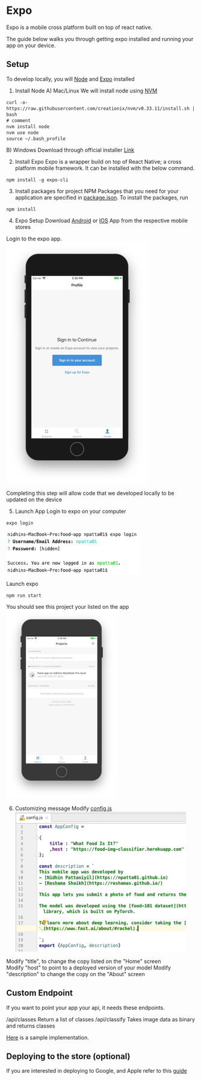 # Expo

Expo is a mobile cross platform built on top of react native.

The guide below walks you through getting expo installed and running your app on your device.



## Setup
To develop locally, you will [Node](https://nodejs.org/en/) and [Expo](https://expo.io/tools#client) installed

1) Install Node 
A) Mac/Linux
We will install node using [NVM](https://github.com/creationix/nvm)
```
curl -o- https://raw.githubusercontent.com/creationix/nvm/v0.33.11/install.sh | bash
# comment
nvm install node 
nvm use node
source ~/.bash_profile
```

B) Windows
Download through official installer [Link](https://nodejs.org/en/download/)



2) Install Expo
Expo is a wrapper build on top of React Native; a cross platform mobile framework.
It can be installed with the below command.
```
npm install -g expo-cli
```

3) Install packages for project
NPM Packages that you need for your application are specified in [package.json](package.json).
To install the packages, run
```
npm install
```

4) Expo Setup
Download [Android](https://play.google.com/store/apps/details?id=host.exp.exponent&hl=en_US) or [IOS](https://itunes.apple.com/us/app/expo-client/id982107779?mt=8) App from the respective mobile stores

Login to the expo app.
![Expo Login](images/part2/expo_login_device.png)



Completing this step will allow code that we developed locally to be updated on the device

5) Launch App
Login to expo on your computer
```
expo login
```
![Expo Login](images/part2/expo_login_computer.png)


Launch expo
```
npm run start
```
You should see this project your listed on the app
![App List](images/part2/expo_app_in_list.png)



6) Customizing message
Modify [config.js](../config.js)    
![Config](images/part2/modify_config.png)
  
Modify "title", to change the copy listed on the "Home" screen     
Modify "host" to point to a deployed version of your model
Modify "description" to change the copy on the "About" screen



## Custom Endpoint
If you want to point your app your api, it needs these endpoints.

/api/classes    Return a list of classes
/api/classify   Takes image data as binary and returns classes

[Here](https://github.com/npatta01/food-classifier/blob/master/src/app.py) is a sample implementation.


## Deploying to the store (optional)
If you are interested in deploying to Google, and Apple refer to this [guide](3_app_store.md)


